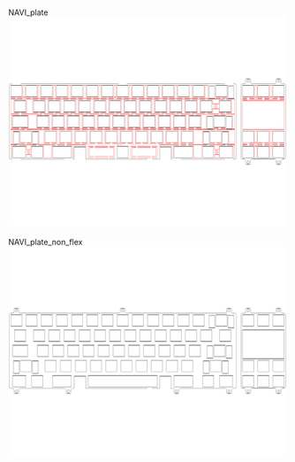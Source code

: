 <br/>NAVI_plate<br/>![image](NAVI_plate.png)<br/>
<br/>NAVI_plate_non_flex<br/>![image](NAVI_plate_non_flex.png)<br/>

